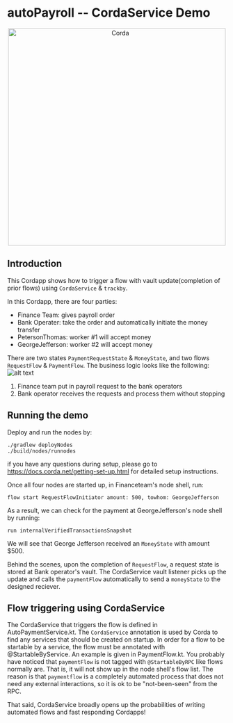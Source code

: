 # autoPayroll -- CordaService Demo
<p align="center">
  <img src="https://www.corda.net/wp-content/uploads/2016/11/fg005_corda_b.png" alt="Corda" width="500">
</p>

## Introduction 
This Cordapp shows how to trigger a flow with vault update(completion of prior flows) using `CordaService` & `trackby`.

In this Cordapp, there are four parties: 
 - Finance Team: gives payroll order
 - Bank Operater: take the order and automatically initiate the money transfer
 - PetersonThomas: worker #1 will accept money
 - GeorgeJefferson: worker #2 will accept money
 
There are two states `PaymentRequestState` & `MoneyState`, and two flows `RequestFlow` & `PaymentFlow`. The business logic looks like the following: 
![alt text](https://github.com/corda/samples/blob/add-samples/autopayroll-CordaService/webpic/Business%20Logic.png)

1. Finance team put in payroll request to the bank operators
2. Bank operator receives the requests and process them without stopping 

## Running the demo 
Deploy and run the nodes by:
```
./gradlew deployNodes
./build/nodes/runnodes
```
if you have any questions during setup, please go to https://docs.corda.net/getting-set-up.html for detailed setup instructions. 

Once all four nodes are started up, in Financeteam's node shell, run: 
```
flow start RequestFlowInitiator amount: 500, towhom: GeorgeJefferson
```
As a result, we can check for the payment at GeorgeJefferson's node shell by running: 
```
run internalVerifiedTransactionsSnapshot
```
We will see that George Jefferson received an `MoneyState` with amount $500.

Behind the scenes, upon the completion of `RequestFlow`, a request state is stored at Bank operator's vault. The CordaService vault listener picks up the update and calls the `paymentFlow` automatically to send a `moneyState` to the designed reciever.

## Flow triggering using CordaService
The CordaService that triggers the flow is defined in AutoPaymentService.kt. The `CordaService` annotation is used by Corda to find any services that should be created on startup. In order for a flow to be startable by a service, the flow must be annotated with @StartableByService. An example is given in PaymentFlow.kt.
You probably have noticed that `paymentFlow` is not tagged with `@StartableByRPC` like flows normally are. That is, it will not show up in the node shell's flow list. The reason is that `paymentflow` is a completely automated process that does not need any external interactions, so it is ok to be "not-been-seen" from the RPC.

That said, CordaService broadly opens up the probabilities of writing automated flows and fast responding Cordapps! 

